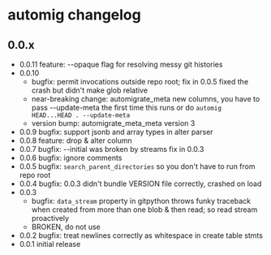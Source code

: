 # automig changelog

## 0.0.x

* 0.0.11 feature: --opaque flag for resolving messy git histories
* 0.0.10
  - bugfix: permit invocations outside repo root; fix in 0.0.5 fixed the crash but didn't make glob relative
  - near-breaking change: automigrate_meta new columns, you have to pass --update-meta the first time this runs or do `automig HEAD...HEAD . --update-meta`
  - version bump: automigrate_meta_meta version 3
* 0.0.9 bugfix: support jsonb and array types in alter parser
* 0.0.8 feature: drop & alter column
* 0.0.7 bugfix: --initial was broken by streams fix in 0.0.3
* 0.0.6 bugfix: ignore comments
* 0.0.5 bugfix: `search_parent_directories` so you don't have to run from repo root
* 0.0.4 bugfix: 0.0.3 didn't bundle VERSION file correctly, crashed on load
* 0.0.3
	- bugfix: `data_stream` property in gitpython throws funky traceback when created from more than one blob & then read; so read stream proactively
	- BROKEN, do not use
* 0.0.2 bugfix: treat newlines correctly as whitespace in create table stmts
* 0.0.1 initial release
